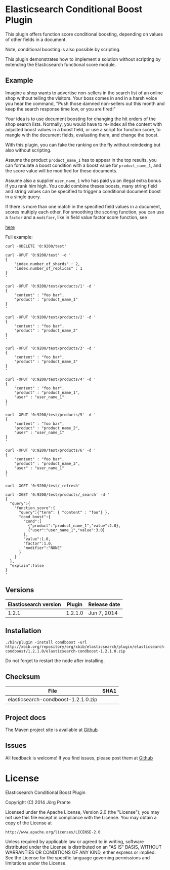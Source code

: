 
# Elasticsearch Conditional Boost Plugin

This plugin offers function score conditional boosting, depending on values of other fields in a document.

Note, conditional boosting is also possible by scripting. 

This plugin demonstrates how to implement a solution without scripting by extending the 
Elasticsearch functional score module.

## Example

Imagine a shop wants to advertise non-sellers in the search list of an online shop without telling the 
visitors. Your boss comes in and in a harsh voice you hear the command, "Push those damned non-sellers 
out this month and keep the search response time low, or you are fired!"

Your idea is to use document boosting for changing the hit orders of the shop search lists. 
Normally, you would have to re-index all the content with adjusted boost values 
in a boost field, or use a script for function score, to mangle with the document fields, 
evaluating them, and change the boost.

With this plugin, you can fake the ranking on the fly without reindexing but also without scripting.
 
Assume the product `product_name_1` has to appear in the top results, you can formulate
a boost condition with a boost value for `product_name_1`, and the score value will be modified 
for these documents.

Assume also a supplier `user_name_1` who has paid yu an illegal extra bonus if you rank him
high. You could combine theses boosts, many string field and string values can be specified 
to trigger a conditional document boost in a single query. 

If there is more than one match in the specified field values in a document, scores multiply each other. 
For smoothing the scoring function, you can use a `factor` and a `modifier`, like
in field value factor score function, see

[here](http://www.elasticsearch.org/guide/en/elasticsearch/reference/current/query-dsl-function-score-query.html#_field_value_factor)

Full example:

    curl -XDELETE '0:9200/test'
    
    curl -XPUT '0:9200/test' -d '
    {
        "index.number_of_shards" : 2,
        "index.number_of_replicas" : 1
    }
    '
    
    curl -XPUT '0:9200/test/products/1' -d '
    {
        "content" : "foo bar",
        "product" : "product_name_1"
    }
    '
    
    curl -XPUT '0:9200/test/products/2' -d '
    {
        "content" : "foo bar",
        "product" : "product_name_2"
    }
    '
    
    curl -XPUT '0:9200/test/products/3' -d '
    {
        "content" : "foo bar",
        "product" : "product_name_3"
    }
    '
    
    curl -XPUT '0:9200/test/products/4' -d '
    {
        "content" : "foo bar",
        "product" : "product_name_1",
        "user" : "user_name_1"
    }
    '
    
    curl -XPUT '0:9200/test/products/5' -d '
    {
        "content" : "foo bar",
        "product" : "product_name_2",
        "user" : "user_name_1"
    }
    '
    
    curl -XPUT '0:9200/test/products/6' -d '
    {
        "content" : "foo bar",
        "product" : "product_name_3",
        "user" : "user_name_1"
    }
    '
    
    curl -XGET '0:9200/test/_refresh'
    
    curl -XGET '0:9200/test/products/_search' -d '
    {
      "query":{
        "function_score":{
          "query":{"term": { "content" : "foo"} },
          "cond_boost":{
            "cond":[
              {"product":"product_name_1","value":2.0},
              {"user":"user_name_1","value":3.0}
            ],
            "value":1.0,
            "factor":1.0,
            "modifier":"NONE"
          } 
        }
      },
      "explain":false
    }
    '


## Versions

| Elasticsearch version    | Plugin      | Release date |
| ------------------------ | ----------- | -------------|
| 1.2.1                    | 1.2.1.0     | Jun  7, 2014 |

## Installation

```
./bin/plugin -install condboost -url http://xbib.org/repository/org/xbib/elasticsearch/plugin/elasticsearch-condboost/1.2.1.0/elasticsearch-condboost-1.2.1.0.zip
```

Do not forget to restart the node after installing.

## Checksum

| File                                          | SHA1                                     |
| --------------------------------------------- | -----------------------------------------|
| elasticsearch-condboost-1.2.1.0.zip         |  |

## Project docs

The Maven project site is available at [Github](http://jprante.github.io/elasticsearch-condboost)

## Issues

All feedback is welcome! If you find issues, please post them at [Github](https://github.com/jprante/elasticsearch-condboost/issues)

# License

Elasticsearch Conditional Boost Plugin

Copyright (C) 2014 Jörg Prante

Licensed under the Apache License, Version 2.0 (the "License");
you may not use this file except in compliance with the License.
You may obtain a copy of the License at

    http://www.apache.org/licenses/LICENSE-2.0

Unless required by applicable law or agreed to in writing, software
distributed under the License is distributed on an "AS IS" BASIS,
WITHOUT WARRANTIES OR CONDITIONS OF ANY KIND, either express or implied.
See the License for the specific language governing permissions and
limitations under the License.